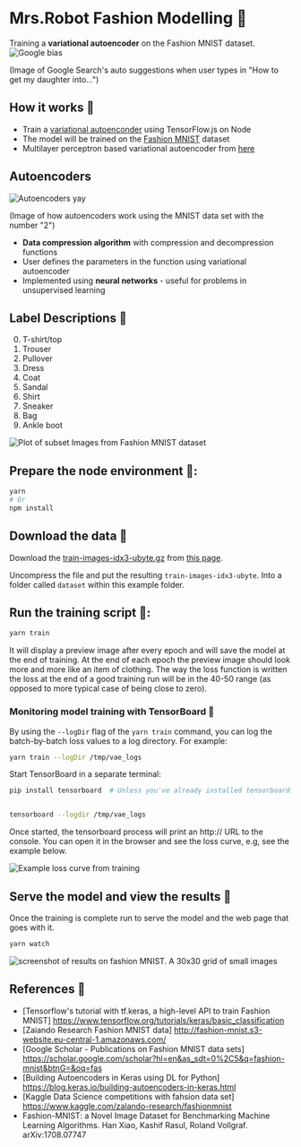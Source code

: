 # Mrs.Robot Fashion Modelling &#x1F49C;

Training a **variational autoencoder** on the Fashion MNIST dataset.
  ![Google bias](https://github.com/lucylow/Mrs.Robot/blob/master/gender%20bias%20%20.png)

(Image of Google Search's auto suggestions when user types in "How to get my daughter into...")

## How it works &#x1F49C;

* Train a [variational autoenconder](https://blog.keras.io/building-autoencoders-in-keras.html) using TensorFlow.js on Node
* The model will be trained on the [Fashion MNIST](https://github.com/zalandoresearch/fashion-mnist) dataset
* Multilayer perceptron based variational autoencoder from [here](https://github.com/keras-team/keras/blob/master/examples/variational_autoencoder.py )


## Autoencoders 

 ![Autoencoders yay ](https://github.com/lucylow/Mrs.Robot/blob/master/autoencoder.jpg)

(Image of how autoencoders work using the MNIST data set with the number "2")
 
* **Data compression algorithm** with compression and decompression functions
* User defines the parameters in the function using variational autoencoder
* Implemented using **neural networks** - useful for problems in unsupervised learning

## Label Descriptions  &#x1F538;
0.	T-shirt/top
1.	Trouser
2.	Pullover
3.	Dress
4.	Coat
5.	Sandal
6.	Shirt
7.	Sneaker
8.	Bag
9.	Ankle boot

  ![Plot of subset Images from Fashion MNIST dataset](https://github.com/lucylow/Mrs.Robot/blob/master/Plot-of-a-Subset-of-Images-from-the-Fashion-MNIST-Dataset.png)

## Prepare the node environment &#x1F538;:

```sh
yarn
# Or
npm install
```

## Download the data &#x1F49C;

Download the [train-images-idx3-ubyte.gz](http://fashion-mnist.s3-website.eu-central-1.amazonaws.com/train-images-idx3-ubyte.gz) from [this page](https://github.com/zalandoresearch/fashion-mnist#get-the-data).

Uncompress the file and put the resulting `train-images-idx3-ubyte`. Into a folder called `dataset` within this example folder.

## Run the training script &#x1F538;: 
```sh
yarn train
```

It will display a preview image after every epoch and will save the model at the end of training. At the end of each epoch the preview image should look more and more like an item of clothing. The way the loss function is written the loss at the end of a good training run will be in the 40-50 range (as opposed to more typical case of being close to zero).


### Monitoring model training with TensorBoard &#x1F49C;

By using the `--logDir` flag of the `yarn train` command, you can log the
batch-by-batch loss values to a log directory.
For example:

```sh
yarn train --logDir /tmp/vae_logs
```

Start TensorBoard  in a separate terminal:

```sh
pip install tensorboard  # Unless you've already installed tensorboard.


tensorboard --logdir /tmp/vae_logs
```

Once started, the tensorboard process will print an http:// URL to the
console. You can open it in the browser and see the loss curve, e.g, see
the example below.

![Example loss curve from training](https://github.com/lucylow/Mrs.Robot/blob/master/fashion-mnist-vae/vae_tensorboard.png)

## Serve the model and view the results &#x1F49C;

Once the training is complete run to serve the model and the web page that goes with it.

```sh
yarn watch
```

![screenshot of results on fashion MNIST. A 30x30 grid of small images](https://github.com/lucylow/Mrs.Robot/blob/master/fashion-mnist-vae/fashion-mnist-vae-scr.png)

## References &#x1F49C;
* [Tensorflow's tutorial with tf.keras, a high-level API to train Fashion MNIST] https://www.tensorflow.org/tutorials/keras/basic_classification
* [Zaiando Research Fashion MNIST data] http://fashion-mnist.s3-website.eu-central-1.amazonaws.com/
* [Google Scholar - Publications on Fashion MNIST data sets] https://scholar.google.com/scholar?hl=en&as_sdt=0%2C5&q=fashion-mnist&btnG=&oq=fas
* [Building Autoencoders in Keras using DL for Python] https://blog.keras.io/building-autoencoders-in-keras.html
* [Kaggle Data Science competitions with fahsion data set] https://www.kaggle.com/zalando-research/fashionmnist
* Fashion-MNIST: a Novel Image Dataset for Benchmarking Machine Learning Algorithms. Han Xiao, Kashif Rasul, Roland Vollgraf. arXiv:1708.07747
